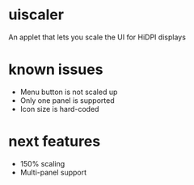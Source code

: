 # uiscaler
An applet that lets you scale the UI for HiDPI displays

# known issues
* Menu button is not scaled up
* Only one panel is supported
* Icon size is hard-coded

# next features
* 150% scaling
* Multi-panel support